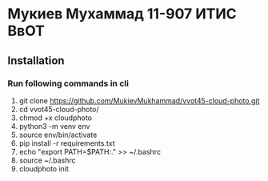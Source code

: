 # Мукиев Мухаммад 11-907 ИТИС ВвОТ

## Installation 
### Run following commands in cli
1. git clone https://github.com/MukievMukhammad/vvot45-cloud-photo.git
2. cd vvot45-cloud-photo/
3. chmod +x cloudphoto
4. python3 -m venv env
5. source env/bin/activate
6. pip install -r requirements.txt 
7. echo "export PATH=$PATH:." >> ~/.bashrc
8. source ~/.bashrc
9. cloudphoto init
